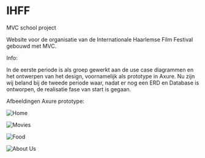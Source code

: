 # IHFF
MVC school project

Website voor de organisatie van de Internationale Haarlemse Film Festival gebouwd met MVC.

Info:

In de eerste periode is als groep gewerkt aan de use case diagrammen en het ontwerpen van het design, voornamelijk als prototype in Axure.
Nu zijn wij beland bij de tweede periode waar, nadat er nog een ERD en Database is ontworpen, de realisatie fase van start is gegaan.

Afbeeldingen Axure prototype:

![Home](http://i.imgur.com/vMfEzZD.jpg)

![Movies](http://i.imgur.com/kkVLFQk.jpg)

![Food](http://i.imgur.com/mqmubjv.jpg)

![About Us](http://i.imgur.com/wBWdo92.jpg)
